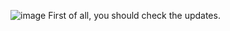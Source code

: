 ![image](https://github.com/user-attachments/assets/e8c83ea9-d5c9-4f5a-af6d-1237c2c2309d)
First of all, you should check the updates.
